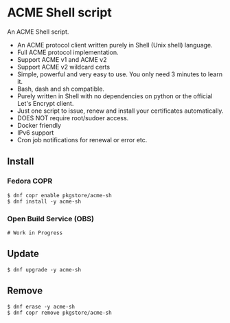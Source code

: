 # ACME Shell script

An ACME Shell script.

- An ACME protocol client written purely in Shell (Unix shell) language.
- Full ACME protocol implementation.
- Support ACME v1 and ACME v2
- Support ACME v2 wildcard certs
- Simple, powerful and very easy to use. You only need 3 minutes to learn it.
- Bash, dash and sh compatible.
- Purely written in Shell with no dependencies on python or the official Let's Encrypt client.
- Just one script to issue, renew and install your certificates automatically.
- DOES NOT require root/sudoer access.
- Docker friendly
- IPv6 support
- Cron job notifications for renewal or error etc.

## Install

### Fedora COPR

```
$ dnf copr enable pkgstore/acme-sh
$ dnf install -y acme-sh
```

### Open Build Service (OBS)

```
# Work in Progress
```

## Update

```
$ dnf upgrade -y acme-sh
```

## Remove

```
$ dnf erase -y acme-sh
$ dnf copr remove pkgstore/acme-sh
```
